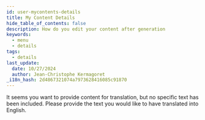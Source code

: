 ```yaml
---
id: user-mycontents-details
title: My Content Details
hide_table_of_contents: false
description: How do you edit your content after generation
keywords:
  - menu
  - details
tags:
  - details
last_update:
  date: 10/27/2024
  author: Jean-Christophe Kermagoret
_i18n_hash: 2d4867321074a7973628416085c91870
---
```

It seems you want to provide content for translation, but no specific text has been included. Please provide the text you would like to have translated into English.
